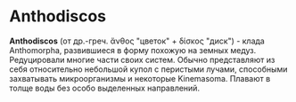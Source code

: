 # Anthodiscos

**Anthodiscos** (от др.-греч. ἄνθος "цветок" + δίσκος "диск") - клада Anthomorpha, развившиеся в форму похожую на земных медуз. Редуцировали многие части своих систем. Обычно представляют из себя относительно небольшой купол с перистыми лучами, способными захватывать микроорганизмы и некоторые Kinemasoma. Плавают в толще воды без особо выделенных направлений.